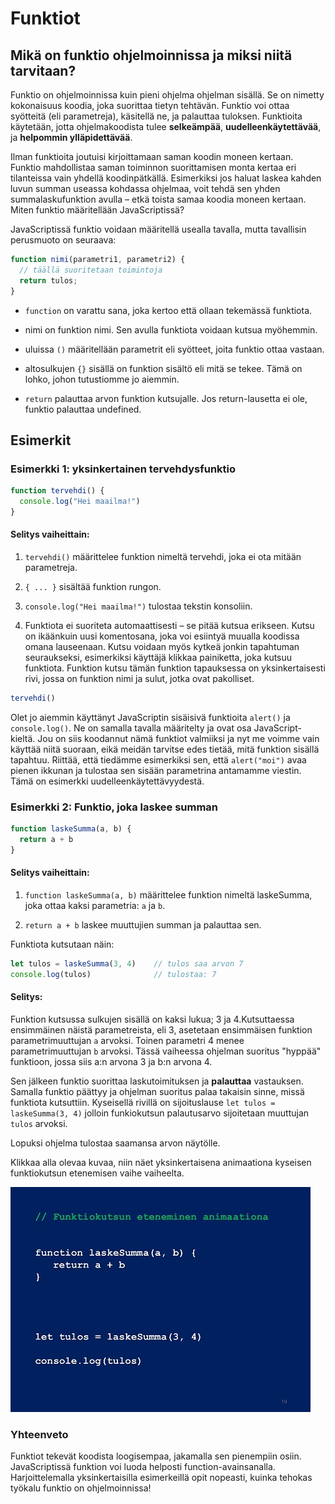 
# Funktiot

## Mikä on funktio ohjelmoinnissa ja miksi niitä tarvitaan?

Funktio on ohjelmoinnissa kuin pieni ohjelma ohjelman sisällä. Se on nimetty kokonaisuus koodia, joka suorittaa tietyn tehtävän. Funktio voi ottaa syötteitä (eli parametreja), käsitellä ne, ja palauttaa tuloksen. Funktioita käytetään, jotta ohjelmakoodista tulee **selkeämpää**, **uudelleenkäytettävää**, ja **helpommin ylläpidettävää**.

Ilman funktioita joutuisi kirjoittamaan saman koodin moneen kertaan. Funktio mahdollistaa saman toiminnon suorittamisen monta kertaa eri tilanteissa vain yhdellä koodinpätkällä. Esimerkiksi jos haluat laskea kahden luvun summan useassa kohdassa ohjelmaa, voit tehdä sen yhden summalaskufunktion avulla – etkä toista samaa koodia moneen kertaan.
Miten funktio määritellään JavaScriptissä?

JavaScriptissä funktio voidaan määritellä usealla tavalla, mutta tavallisin perusmuoto on seuraava:

```javascript
function nimi(parametri1, parametri2) {
  // täällä suoritetaan toimintoja
  return tulos;
}
```
- ```function``` on varattu sana, joka kertoo että ollaan tekemässä funktiota.

- nimi on funktion nimi. Sen avulla funktiota voidaan kutsua myöhemmin.

- uluissa ```()``` määritellään parametrit eli syötteet, joita funktio ottaa vastaan.

- altosulkujen ```{}``` sisällä on funktion sisältö eli mitä se tekee. Tämä on lohko, johon tutustiomme jo aiemmin.

- ```return``` palauttaa arvon funktion kutsujalle. Jos return-lausetta ei ole, funktio palauttaa undefined.

## Esimerkit

### Esimerkki 1: yksinkertainen tervehdysfunktio
```javascript
function tervehdi() {
  console.log("Hei maailma!")
}
```

#### Selitys vaiheittain:

1. ```tervehdi()``` määrittelee funktion nimeltä tervehdi, joka ei ota mitään parametreja.

2. ```{ ... }``` sisältää funktion rungon.

3. ```console.log("Hei maailma!")``` tulostaa tekstin konsoliin.

4. Funktiota ei suoriteta automaattisesti – se pitää kutsua erikseen. Kutsu on ikäänkuin uusi komentosana, joka voi esiintyä muualla koodissa omana lauseenaan. Kutsu voidaan myös kytkeä jonkin tapahtuman seuraukseksi, esimerkiksi käyttäjä klikkaa painiketta, joka kutsuu funktiota. Funktion kutsu tämän funktion tapauksessa on yksinkertaisesti rivi, jossa on funktion nimi ja sulut, jotka ovat pakolliset.

```javascript
tervehdi()
```

Olet jo aiemmin käyttänyt JavaScriptin sisäisivä funktioita ```alert()``` ja ```console.log()```. Ne on samalla tavalla määritelty ja ovat osa JavaScript-kieltä. Jou on siis koodannut nämä funktiot valmiiksi ja nyt me voimme vain käyttää niitä suoraan, eikä meidän tarvitse edes tietää, mitä funktion sisällä tapahtuu. Riittää, että tiedämme esimerkiksi sen, että ```alert("moi")``` avaa pienen ikkunan ja tulostaa sen sisään parametrina antamamme viestin. Tämä on esimerkki uudelleenkäytettävyydestä.

### Esimerkki 2: Funktio, joka laskee summan

```javascript
function laskeSumma(a, b) {
  return a + b
}
```
#### Selitys vaiheittain:

1. ```function laskeSumma(a, b)``` määrittelee funktion nimeltä laskeSumma, joka ottaa kaksi parametria: ```a``` ja ```b```.

2. ```return a + b``` laskee muuttujien summan ja palauttaa sen.

Funktiota kutsutaan näin:

```javascript
let tulos = laskeSumma(3, 4)    // tulos saa arvon 7
console.log(tulos)              // tulostaa: 7
```
#### Selitys:
Funktion kutsussa sulkujen sisällä on kaksi lukua; 3 ja 4.Kutsuttaessa ensimmäinen näistä parametreista, eli 3, asetetaan ensimmäisen funktion parametrimuuttujan ```a``` arvoksi. Toinen parametri 4 menee parametrimuuttujan ```b``` arvoksi. Tässä vaiheessa ohjelman suoritus "hyppää" funktioon, jossa siis a:n arvona 3 ja b:n arvona 4. 

Sen jälkeen funktio suorittaa laskutoimituksen ja **palauttaa** vastauksen. Samalla funktio päättyy ja ohjelman suoritus palaa takaisin sinne, missä funktiota kutsuttiin.  Kyseisellä rivillä on sijoituslause ```let tulos = laskeSumma(3, 4)``` jolloin funkiokutsun palautusarvo sijoitetaan muuttujan ```tulos``` arvoksi.

Lopuksi ohjelma tulostaa saamansa arvon näytölle.

Klikkaa alla olevaa kuvaa, niin näet yksinkertaisena animaationa kyseisen funktiokutsun etenemisen vaihe vaiheelta.

<a href="https://youtu.be/YZe5mIHbzkE" target=_blank><img src="funcani.jpg"></a>


### Yhteenveto

Funktiot tekevät koodista loogisempaa, jakamalla sen pienempiin osiin. JavaScriptissä funktion voi luoda helposti function-avainsanalla. Harjoittelemalla yksinkertaisilla esimerkeillä opit nopeasti, kuinka tehokas työkalu funktio on ohjelmoinnissa!


